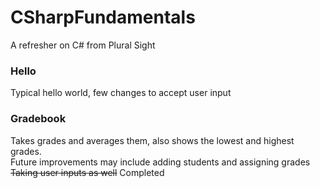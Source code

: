 # CSharpFundamentals
A refresher on C# from Plural Sight  
### Hello  
  Typical hello world, few changes to accept user input  
### Gradebook  
  Takes grades and averages them, also shows the lowest and highest grades.  
  Future improvements may include adding students and assigning grades  
  ~~Taking user inputs as well~~  Completed  
  
